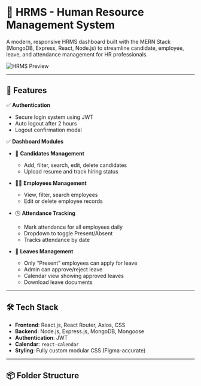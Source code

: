 # 💼 HRMS - Human Resource Management System

A modern, responsive HRMS dashboard built with the MERN Stack (MongoDB, Express, React, Node.js) to streamline candidate, employee, leave, and attendance management for HR professionals.

![HRMS Preview](https://your-screenshot-or-demo-link.png)

---

## 🚀 Features

✅ **Authentication**  
- Secure login system using JWT  
- Auto logout after 2 hours  
- Logout confirmation modal  

✅ **Dashboard Modules**  
- 📄 **Candidates Management**  
  - Add, filter, search, edit, delete candidates  
  - Upload resume and track hiring status  

- 👩‍💼 **Employees Management**  
  - View, filter, search employees  
  - Edit or delete employee records  

- 🕒 **Attendance Tracking**  
  - Mark attendance for all employees daily  
  - Dropdown to toggle Present/Absent  
  - Tracks attendance by date  

- 🌴 **Leaves Management**  
  - Only “Present” employees can apply for leave  
  - Admin can approve/reject leave  
  - Calendar view showing approved leaves  
  - Download leave documents  

---

## 🛠 Tech Stack

- **Frontend**: React.js, React Router, Axios, CSS  
- **Backend**: Node.js, Express.js, MongoDB, Mongoose  
- **Authentication**: JWT  
- **Calendar**: `react-calendar`  
- **Styling**: Fully custom modular CSS (Figma-accurate)

---

## 📦 Folder Structure

